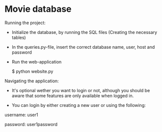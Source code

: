 # Movie database

Running the project:

- Initialize the database, by running the SQL files (Creating the necessary tables) 

- In the queries.py-file, insert the correct database name, user, host and password

- Run the web-application
  
  $ python website.py


Navigating the application:

- It's optional wether you want to login or not, although you should be aware that some features are only available when logged in. 

- You can login by either creating a new user or using the following:


username: user1 


password: user1password
